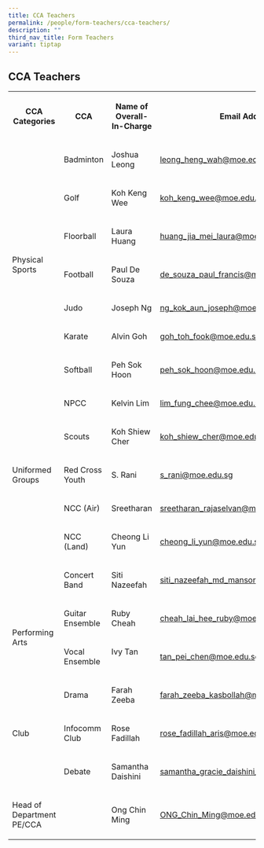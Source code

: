 ```yaml
---
title: CCA Teachers
permalink: /people/form-teachers/cca-teachers/
description: ""
third_nav_title: Form Teachers
variant: tiptap
---
```

<h2>CCA Teachers</h2><table><tbody><tr><th rowspan="1" colspan="1"><p>CCA Categories</p></th><th rowspan="1" colspan="1"><p>CCA</p></th><th rowspan="1" colspan="1"><p>Name of Overall-In-Charge</p></th><th rowspan="1" colspan="1"><p>Email Address</p></th><th rowspan="1" colspan="1"><p></p></th></tr><tr><td rowspan="7" colspan="1"><p>Physical Sports</p></td><td rowspan="1" colspan="1"><p>Badminton</p></td><td rowspan="1" colspan="1"><p>Joshua Leong</p></td><td rowspan="1" colspan="1"><p><a href="mailto:leong_heng_wah@moe.edu.sg" rel="noopener noreferrer nofollow" target="_blank">leong_heng_wah@moe.edu.sg</a></p></td><td rowspan="1" colspan="1"><p></p></td></tr><tr><td rowspan="1" colspan="1"><p>Golf</p></td><td rowspan="1" colspan="1"><p>Koh Keng Wee</p></td><td rowspan="1" colspan="1"><p><a href="mailto:koh_keng_wee@moe.edu.sg" rel="noopener noreferrer nofollow" target="_blank">koh_keng_wee@moe.edu.sg</a></p></td><td rowspan="1" colspan="1"><p></p></td></tr><tr><td rowspan="1" colspan="1"><p>Floorball</p></td><td rowspan="1" colspan="1"><p>Laura Huang</p></td><td rowspan="1" colspan="1"><p><a href="mailto:huang_jia_mei_laura@moe.edu.sg" rel="noopener noreferrer nofollow" target="_blank">huang_jia_mei_laura@moe.edu.sg</a><br></p></td><td rowspan="1" colspan="1"><p></p></td></tr><tr><td rowspan="1" colspan="1"><p>Football</p></td><td rowspan="1" colspan="1"><p>Paul De Souza</p></td><td rowspan="1" colspan="1"><p><a href="mailto:de_souza_paul_francis@moe.edu.sg" rel="noopener noreferrer nofollow" target="_blank">de_souza_paul_francis@moe.edu.sg</a><br></p></td><td rowspan="1" colspan="1"><p></p></td></tr><tr><td rowspan="1" colspan="1"><p>Judo</p></td><td rowspan="1" colspan="1"><p>Joseph Ng</p></td><td rowspan="1" colspan="1"><p><a href="mailto:ng_kok_aun_joseph@moe.edu.sg" rel="noopener noreferrer nofollow" target="_blank">ng_kok_aun_joseph@moe.edu.sg</a></p></td><td rowspan="1" colspan="1"><p></p></td></tr><tr><td rowspan="1" colspan="1"><p>Karate</p></td><td rowspan="1" colspan="1"><p>Alvin Goh</p></td><td rowspan="1" colspan="1"><p><a href="mailto:goh_toh_fook@moe.edu.sg" rel="noopener noreferrer nofollow" target="_blank">goh_toh_fook@moe.edu.sg</a></p></td><td rowspan="1" colspan="1"><p></p></td></tr><tr><td rowspan="1" colspan="1"><p>Softball</p></td><td rowspan="1" colspan="1"><p>Peh Sok Hoon</p></td><td rowspan="1" colspan="1"><p><a href="mailto:peh_sok_hoon@moe.edu.sg" rel="noopener noreferrer nofollow" target="_blank">peh_sok_hoon@moe.edu.sg</a><br></p></td><td rowspan="1" colspan="1"><p></p></td></tr><tr><td rowspan="5" colspan="1"><p>Uniformed Groups</p></td><td rowspan="1" colspan="1"><p>NPCC</p></td><td rowspan="1" colspan="1"><p>Kelvin Lim</p></td><td rowspan="1" colspan="1"><p><a href="mailto:lim_fung_chee@moe.edu.sg" rel="noopener noreferrer nofollow" target="_blank">lim_fung_chee@moe.edu.sg</a></p></td><td rowspan="1" colspan="1"><p></p></td></tr><tr><td rowspan="1" colspan="1"><p>Scouts</p></td><td rowspan="1" colspan="1"><p>Koh Shiew Cher</p></td><td rowspan="1" colspan="1"><p><a href="mailto:koh_shiew_cher@moe.edu.sg" rel="noopener noreferrer nofollow" target="_blank">koh_shiew_cher@moe.edu.sg</a></p></td><td rowspan="1" colspan="1"><p></p></td></tr><tr><td rowspan="1" colspan="1"><p>Red Cross Youth</p></td><td rowspan="1" colspan="1"><p>S. Rani</p></td><td rowspan="1" colspan="1"><p><a href="mailto:s_rani@moe.edu.sg" rel="noopener noreferrer nofollow" target="_blank">s_rani@moe.edu.sg</a></p></td><td rowspan="1" colspan="1"><p></p></td></tr><tr><td rowspan="1" colspan="1"><p>NCC (Air)</p></td><td rowspan="1" colspan="1"><p>Sreetharan</p></td><td rowspan="1" colspan="1"><p><a href="mailto:sreetharan_rajaselvan@moe.edu.sg" rel="noopener noreferrer nofollow" target="_blank">sreetharan_rajaselvan@moe.edu.sg</a></p></td><td rowspan="1" colspan="1"><p></p></td></tr><tr><td rowspan="1" colspan="1"><p>NCC (Land)</p></td><td rowspan="1" colspan="1"><p>Cheong Li Yun</p></td><td rowspan="1" colspan="1"><p><a href="mailto:cheong_li_yun@moe.edu.sg" rel="noopener noreferrer nofollow" target="_blank">cheong_li_yun@moe.edu.sg</a></p></td><td rowspan="1" colspan="1"><p></p></td></tr><tr><td rowspan="4" colspan="1"><p>Performing Arts</p></td><td rowspan="1" colspan="1"><p>Concert Band</p></td><td rowspan="1" colspan="1"><p>Siti Nazeefah</p></td><td rowspan="1" colspan="1"><p><a href="mailto:siti_nazeefah_md_mansor@moe.edu.sg" rel="noopener noreferrer nofollow" target="_blank">siti_nazeefah_md_mansor@moe.edu.sg</a></p></td><td rowspan="1" colspan="1"><p></p></td></tr><tr><td rowspan="1" colspan="1"><p>Guitar Ensemble</p></td><td rowspan="1" colspan="1"><p>Ruby Cheah</p></td><td rowspan="1" colspan="1"><p><a href="mailto:cheah_lai_hee_ruby@moe.edu.sg" rel="noopener noreferrer nofollow" target="_blank">cheah_lai_hee_ruby@moe.edu.sg</a></p></td><td rowspan="1" colspan="1"><p></p></td></tr><tr><td rowspan="1" colspan="1"><p>Vocal Ensemble</p></td><td rowspan="1" colspan="1"><p>Ivy Tan<br><br></p></td><td rowspan="1" colspan="1"><p><a href="mailto:tan_pei_chen@moe.edu.sg" rel="noopener noreferrer nofollow" target="_blank">tan_pei_chen@moe.edu.sg</a></p></td><td rowspan="1" colspan="1"><p></p></td></tr><tr><td rowspan="1" colspan="1"><p>Drama</p></td><td rowspan="1" colspan="1"><p>Farah Zeeba</p></td><td rowspan="1" colspan="1"><p><a href="mailto:farah_zeeba_kasbollah@moe.edu.sg" rel="noopener noreferrer nofollow" target="_blank">farah_zeeba_kasbollah@moe.edu.sg</a><br></p></td><td rowspan="1" colspan="1"><p></p></td></tr><tr><td rowspan="1" colspan="1"><p>Club</p></td><td rowspan="1" colspan="1"><p>Infocomm Club</p></td><td rowspan="1" colspan="1"><p>Rose Fadillah</p></td><td rowspan="1" colspan="1"><p><a href="mailto:rose_fadillah_aris@moe.edu.sg" rel="noopener noreferrer nofollow" target="_blank">rose_fadillah_aris@moe.edu.sg</a></p></td><td rowspan="1" colspan="1"><p></p></td></tr><tr><td rowspan="1" colspan="1"><p></p></td><td rowspan="1" colspan="1"><p>Debate</p></td><td rowspan="1" colspan="1"><p>Samantha Daishini</p></td><td rowspan="1" colspan="1"><p><a href="mailto:samantha_gracie_daishini_thevan@moe.edu.sg" rel="noopener noreferrer nofollow" target="_blank">samantha_gracie_daishini_thevan@moe.edu.sg</a></p></td><td rowspan="1" colspan="1"><p></p></td></tr><tr><td rowspan="1" colspan="1"><p>Head of Department PE/CCA</p></td><td rowspan="1" colspan="1"><p></p></td><td rowspan="1" colspan="1"><p>Ong Chin Ming</p></td><td rowspan="1" colspan="1"><p><a href="mailto:ONG_Chin_Ming@moe.edu.sg" rel="noopener noreferrer nofollow" target="_blank">ONG_Chin_Ming@moe.edu.sg</a></p></td><td rowspan="1" colspan="1"><p></p></td></tr></tbody></table><p></p>